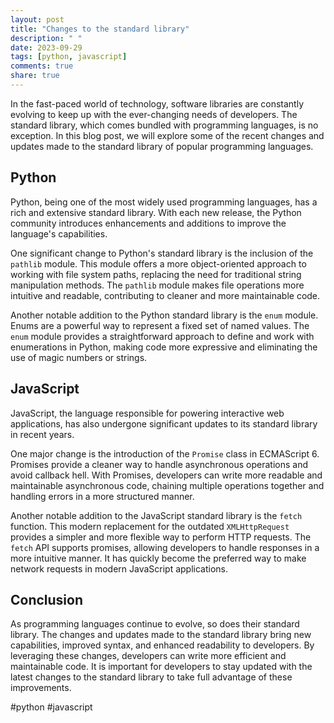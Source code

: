 ```yaml
---
layout: post
title: "Changes to the standard library"
description: " "
date: 2023-09-29
tags: [python, javascript]
comments: true
share: true
---
```


In the fast-paced world of technology, software libraries are constantly evolving to keep up with the ever-changing needs of developers. The standard library, which comes bundled with programming languages, is no exception. In this blog post, we will explore some of the recent changes and updates made to the standard library of popular programming languages.

## Python

Python, being one of the most widely used programming languages, has a rich and extensive standard library. With each new release, the Python community introduces enhancements and additions to improve the language's capabilities.

One significant change to Python's standard library is the inclusion of the `pathlib` module. This module offers a more object-oriented approach to working with file system paths, replacing the need for traditional string manipulation methods. The `pathlib` module makes file operations more intuitive and readable, contributing to cleaner and more maintainable code.

Another notable addition to the Python standard library is the `enum` module. Enums are a powerful way to represent a fixed set of named values. The `enum` module provides a straightforward approach to define and work with enumerations in Python, making code more expressive and eliminating the use of magic numbers or strings.

## JavaScript

JavaScript, the language responsible for powering interactive web applications, has also undergone significant updates to its standard library in recent years.

One major change is the introduction of the `Promise` class in ECMAScript 6. Promises provide a cleaner way to handle asynchronous operations and avoid callback hell. With Promises, developers can write more readable and maintainable asynchronous code, chaining multiple operations together and handling errors in a more structured manner.

Another notable addition to the JavaScript standard library is the `fetch` function. This modern replacement for the outdated `XMLHttpRequest` provides a simpler and more flexible way to perform HTTP requests. The `fetch` API supports promises, allowing developers to handle responses in a more intuitive manner. It has quickly become the preferred way to make network requests in modern JavaScript applications.

## Conclusion

As programming languages continue to evolve, so does their standard library. The changes and updates made to the standard library bring new capabilities, improved syntax, and enhanced readability to developers. By leveraging these changes, developers can write more efficient and maintainable code. It is important for developers to stay updated with the latest changes to the standard library to take full advantage of these improvements.

#python #javascript
